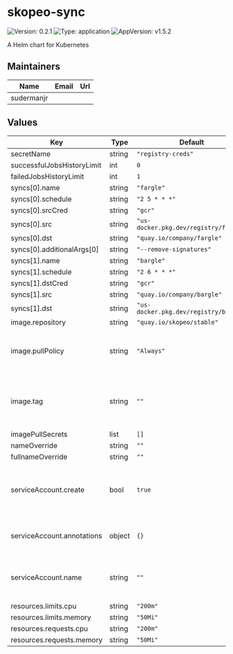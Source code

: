 # skopeo-sync

![Version: 0.2.1](https://img.shields.io/badge/Version-0.2.1-informational?style=flat-square) ![Type: application](https://img.shields.io/badge/Type-application-informational?style=flat-square) ![AppVersion: v1.5.2](https://img.shields.io/badge/AppVersion-v1.5.2-informational?style=flat-square)

A Helm chart for Kubernetes

## Maintainers

| Name | Email | Url |
| ---- | ------ | --- |
| sudermanjr |  |  |

## Values

| Key | Type | Default | Description |
|-----|------|---------|-------------|
| secretName | string | `"registry-creds"` |  |
| successfulJobsHistoryLimit | int | `0` |  |
| failedJobsHistoryLimit | int | `1` |  |
| syncs[0].name | string | `"fargle"` |  |
| syncs[0].schedule | string | `"2 5 * * *"` |  |
| syncs[0].srcCred | string | `"gcr"` |  |
| syncs[0].src | string | `"us-docker.pkg.dev/registry/fargle"` |  |
| syncs[0].dst | string | `"quay.io/company/fargle"` |  |
| syncs[0].additionalArgs[0] | string | `"--remove-signatures"` |  |
| syncs[1].name | string | `"bargle"` |  |
| syncs[1].schedule | string | `"2 6 * * *"` |  |
| syncs[1].dstCred | string | `"gcr"` |  |
| syncs[1].src | string | `"quay.io/company/bargle"` |  |
| syncs[1].dst | string | `"us-docker.pkg.dev/registry/bargle"` |  |
| image.repository | string | `"quay.io/skopeo/stable"` |  |
| image.pullPolicy | string | `"Always"` | Sets the pullPolicy. Recommend leaving this as Always |
| image.tag | string | `""` | Overrides the image tag whose default is the chart appVersion |
| imagePullSecrets | list | `[]` |  |
| nameOverride | string | `""` |  |
| fullnameOverride | string | `""` |  |
| serviceAccount.create | bool | `true` | Specifies whether a service account should be created |
| serviceAccount.annotations | object | `{}` | Annotations to add to the service account |
| serviceAccount.name | string | `""` | The name of the service account to use. |
| resources.limits.cpu | string | `"200m"` |  |
| resources.limits.memory | string | `"50Mi"` |  |
| resources.requests.cpu | string | `"200m"` |  |
| resources.requests.memory | string | `"50Mi"` |  |
